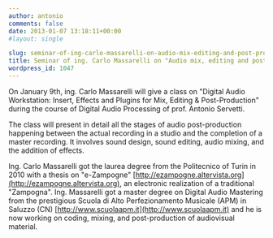 ```yaml
---
author: antonio
comments: false
date: 2013-01-07 13:18:11+00:00
#layout: single

slug: seminar-of-ing-carlo-massarelli-on-audio-mix-editing-and-post-production
title: Seminar of ing. Carlo Massarelli on "Audio mix, editing and post-production"
wordpress_id: 1047
---
```


On January 9th, ing. Carlo Massarelli will give a class on "Digital Audio Workstation: Insert, Effects and Plugins for Mix, Editing & Post-Production" during the course of Digital Audio Processing of prof. Antonio Servetti.

The class will present in detail all the stages of audio post-production happening between the actual recording in a studio and the completion of a master recording. It involves sound design, sound editing, audio mixing, and the addition of effects.

Ing. Carlo Massarelli got the laurea degree from the Politecnico of Turin in 2010 with a thesis on "e-Zampogne" [http://ezampogne.altervista.org](http://ezampogne.altervista.org), an electronic realization of a traditional "Zampogna". Ing. Massarelli got a master degree on Digital Audio Mastering from the prestigious Scuola di Alto Perfezionamento Musicale (APM) in Saluzzo (CN) [http://www.scuolaapm.it](http://www.scuolaapm.it) and he is now working on coding, mixing, and post-production of audiovisual material.
